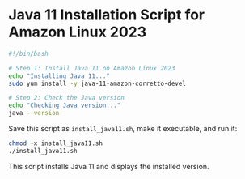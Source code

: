 # Java 11 Installation Script for Amazon Linux 2023

```bash
#!/bin/bash

# Step 1: Install Java 11 on Amazon Linux 2023
echo "Installing Java 11..."
sudo yum install -y java-11-amazon-corretto-devel

# Step 2: Check the Java version
echo "Checking Java version..."
java --version
```

Save this script as `install_java11.sh`, make it executable, and run it:

```bash
chmod +x install_java11.sh
./install_java11.sh
```

This script installs Java 11 and displays the installed version.
